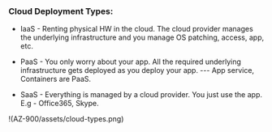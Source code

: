 ### Cloud Deployment Types:

- IaaS - Renting physical HW in the cloud. The cloud provider manages the underlying infrastructure and you manage OS patching, access, app, etc.

- PaaS - You only worry about your app. All the required underlying infrastructure gets deployed as you deploy your app. --- App service, Containers are PaaS.

- SaaS - Everything is managed by a cloud provider. You just use the app. E.g - Office365, Skype.

 !(AZ-900/assets/cloud-types.png)